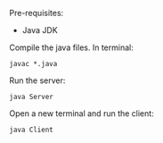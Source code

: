 Pre-requisites:
- Java JDK

Compile the java files. In terminal:
```
javac *.java
```

Run the server:
```
java Server
```

Open a new terminal and run the client:
```
java Client
```